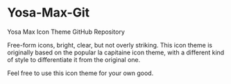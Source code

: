 # Yosa-Max-Git
Yosa Max Icon Theme GitHub Repository

Free-form icons, bright, clear, but not overly striking.
This icon theme is originally based on the popular la capitaine icon theme, with a different kind of style to differentiate it from the original one.

Feel free to use this icon theme for your own good.
